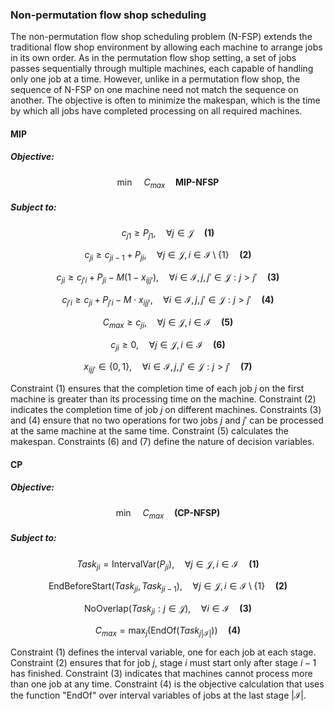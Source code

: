 ### Non-permutation flow shop scheduling

The non-permutation flow shop scheduling problem (N-FSP) extends the traditional flow shop environment by allowing each machine to arrange jobs in its own order. As in the permutation flow shop setting, a set of jobs passes sequentially through multiple machines, each capable of handling only one job at a time. However, unlike in a permutation flow shop, the sequence of N-FSP on one machine need not match the sequence on another. The objective is often to minimize the makespan, which is the time by which all jobs have completed processing on all required machines.

#### MIP

##### Objective:

$$
\min \quad C_{max} \quad \textbf{MIP-NFSP}
$$

##### Subject to:

$$
c_{j1} \geq P_{j1}, \quad \forall j \in \mathcal{J} \quad \textbf{(1)}
$$

$$
c_{ji} \geq c_{ji - 1} + P_{ji}, \quad \forall j \in \mathcal{J}, i \in \mathcal{I} \setminus \{1\} \quad \textbf{(2)}
$$

$$
c_{ji} \geq c_{j'i} + P_{ji} - M (1 - x_{ijj'}), \quad \forall i \in \mathcal{I}, j, j' \in \mathcal{J}: j > j' \quad \textbf{(3)}
$$

$$
c_{j'i} \geq c_{ji} + P_{j'i} - M \cdot x_{ijj'}, \quad \forall i \in \mathcal{I}, j, j' \in \mathcal{J}: j > j' \quad \textbf{(4)}
$$

$$
C_{max} \geq c_{ji}, \quad \forall j \in \mathcal{J}, i \in \mathcal{I} \quad \textbf{(5)}
$$

$$
c_{ji} \geq 0, \quad \forall j \in \mathcal{J}, i \in \mathcal{I} \quad \textbf{(6)}
$$

$$
x_{ijj'} \in \{0, 1\}, \quad \forall i \in \mathcal{I}, j, j' \in \mathcal{J}: j > j' \quad \textbf{(7)}
$$

Constraint (1) ensures that the completion time of each job $j$ on the first machine is greater than its processing time on the machine. Constraint (2) indicates the completion time of job $j$ on different machines. Constraints (3) and (4) ensure that no two operations for two jobs $j$ and $j'$ can be processed at the same machine at the same time. Constraint (5) calculates the makespan. Constraints (6) and (7) define the nature of decision variables.

#### CP

##### Objective:

$$
\min \quad C_{max} \quad \textbf{(CP-NFSP)}
$$

##### Subject to:

$$
Task_{ji} = \text{IntervalVar}(P_{ji}), \quad \forall j \in \mathcal{J}, i \in \mathcal{I} \quad \textbf{(1)}
$$

$$
\text{EndBeforeStart}(Task_{ji}, Task_{ji-1}), \quad \forall j \in \mathcal{J}, i \in \mathcal{I} \setminus \{1\} \quad \textbf{(2)}
$$

$$
\text{NoOverlap}(Task_{ji}: j \in \mathcal{J}), \quad \forall i \in \mathcal{I} \quad \textbf{(3)}
$$

$$
C_{max} = \max_j (\text{EndOf}(Task_{j|\mathcal{I}|})) \quad \textbf{(4)}
$$

Constraint (1) defines the interval variable, one for each job at each stage. Constraint (2) ensures that for job $j$, stage $i$ must start only after stage $i - 1$ has finished. Constraint (3) indicates that machines cannot process more than one job at any time. Constraint (4) is the objective calculation that uses the function "EndOf" over interval variables of jobs at the last stage $|\mathcal{I}|$.
